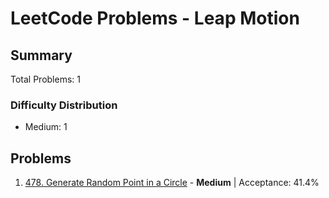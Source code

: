 # LeetCode Problems - Leap Motion

## Summary
Total Problems: 1

### Difficulty Distribution

- Medium: 1

## Problems

1. [478. Generate Random Point in a Circle](https://leetcode.com/problems/generate-random-point-in-a-circle/) - **Medium** | Acceptance: 41.4%